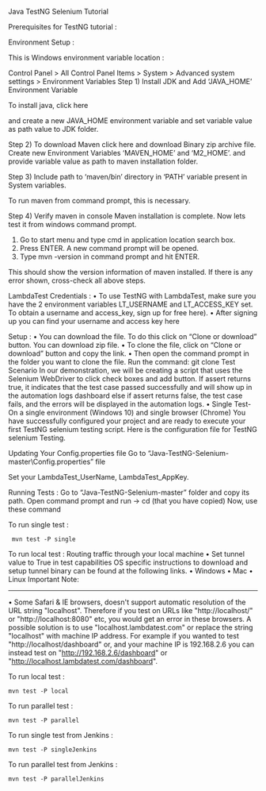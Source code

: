 Java TestNG Selenium Tutorial

Prerequisites for TestNG tutorial :

Environment Setup :

This is Windows environment variable location :

Control Panel > All Control Panel Items > System > Advanced system settings > Environment Variables
Step 1) Install JDK and Add ‘JAVA_HOME’ Environment Variable

To install java, click here

 and create a new JAVA_HOME environment variable and set variable value as path value to JDK folder.
 
Step 2) To download Maven click  here and download Binary zip archive file.  Create new Environment Variables
 ‘MAVEN_HOME’ and ‘M2_HOME’.
and provide variable value as path to maven installation folder.
 

Step 3) Include path to ‘maven/bin’ directory in ‘PATH’ variable present in System variables.

To run maven from command prompt, this is necessary. 

 


Step 4) Verify maven in console
Maven installation is complete. Now lets test it from windows command prompt.
1.	Go to start menu and type cmd in application location search box.
2.	Press ENTER. A new command prompt will be opened.
3.	Type mvn -version in command prompt and hit ENTER.

 
This should show the version information of maven installed. If there is any error shown, cross-check all above steps.

LambdaTest Credentials :
•	To use TestNG with LambdaTest, make sure you have the 2 environment variables LT_USERNAME and LT_ACCESS_KEY set. To obtain a username and access_key, sign up for free here).
•	After signing up you can find your username and access key here

Setup :
•	You can download the file. To do this click on “Clone or download” button. You can download zip file.
•	To clone the file, click on “Clone or download” button and copy the link.
•	Then open the command prompt in the folder you want to clone the file. Run the command:
git clone <paste the link here>
Test Scenario
In our demonstration, we will be creating a script that uses the Selenium WebDriver to click check boxes and add button. If assert returns true, it indicates that the test case passed successfully and will show up in the automation logs dashboard else if assert returns false, the test case fails, and the errors will be displayed in the automation logs.
•	Single Test- On a single environment (Windows 10) and single browser (Chrome)
You have successfully configured your project and are ready to execute your first TestNG selenium testing script. Here is the configuration file for TestNG selenium Testing. 

Updating Your Config.properties file
Go to “Java-TestNG-Selenium-master\Config.properties” file

Set your LambdaTest_UserName, LambdaTest_AppKey.

Running Tests :
Go to “Java-TestNG-Selenium-master” folder and copy its path.
Open command prompt and run -> cd <path>(that you have copied)
Now, use these command

To run single test :

     mvn test -P single
To run local test :
Routing traffic through your local machine
•	Set tunnel value to True in test capabilities
OS specific instructions to download and setup tunnel binary can be found at the following links.
•	Windows
•	Mac
•	Linux
Important Note:
________________________________________
•	Some Safari & IE browsers, doesn't support automatic resolution of the URL string "localhost". Therefore if you test on URLs like "http://localhost/" or "http://localhost:8080" etc, you would get an error in these browsers. A possible solution is to use "localhost.lambdatest.com" or replace the string "localhost" with machine IP address. For example if you wanted to test "http://localhost/dashboard" or, and your machine IP is 192.168.2.6 you can instead test on "http://192.168.2.6/dashboard" or "http://localhost.lambdatest.com/dashboard".


To run local test :

    mvn test -P local


To run parallel test :

    mvn test -P parallel

To run single test from Jenkins :

    mvn test -P singleJenkins

To run parallel test from Jenkins :

    mvn test -P parallelJenkins


